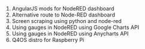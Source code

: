 1. AngularJS mods for NodeRED dashboard
2. Alternative route to Node-RED dashboard
3. Screen scraping using python and node-red
4. Using gauges in NodeRED using Google Charts API
5. Using gauges in NodeRED using Anycharts API
6. Q4OS distro for Raspberry Pi
